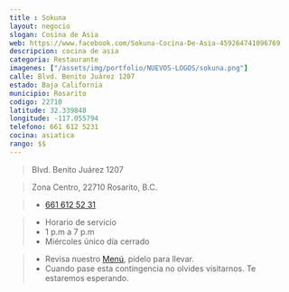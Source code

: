 ```yaml
---
title : Sokuna
layout: negocio
slogan: Cosina de Asia
web: https://www.facebook.com/Sokuna-Cocina-De-Asia-459264741096769
descripcion: cocina de asia
categoria: Restaurante
imagenes: ["/assets/img/portfolio/NUEVOS-LOGOS/sokuna.png"]
calle: Blvd. Benito Juárez 1207
estado: Baja California 
municipio: Rosarito
codigo: 22710
latitude: 32.339848
longitude: -117.055794
telefono: 661 612 5231
cocina: asiatica
rango: $$
---
```


>Blvd. Benito Juárez 1207

  >Zona Centro, 22710 Rosarito, B.C.

  >* <a href="tel:+526616125231">661 612 52 31</a>
  
  >* Horario de servicio
  >* 1 p.m a 7 p.m 
  >* Miércoles único día cerrado 

  >* Revisa nuestro [Menú](https://www.facebook.com/Sokuna-Cocina-De-Asia-459264741096769), pídelo para llevar.  
 >* Cuando pase esta contingencia no olvides visitarnos. Te estaremos esperando.



